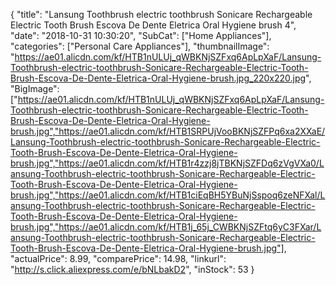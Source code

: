 {
	"title": "Lansung Toothbrush electric toothbrush Sonicare Rechargeable Electric Tooth Brush Escova De Dente Eletrica Oral Hygiene brush  4",
	"date": "2018-10-31 10:30:20",
	"SubCat": ["Home Appliances"],
	"categories": ["Personal Care Appliances"],
	"thumbnailImage": "https://ae01.alicdn.com/kf/HTB1nULUj_qWBKNjSZFxq6ApLpXaF/Lansung-Toothbrush-electric-toothbrush-Sonicare-Rechargeable-Electric-Tooth-Brush-Escova-De-Dente-Eletrica-Oral-Hygiene-brush.jpg_220x220.jpg",
	"BigImage": ["https://ae01.alicdn.com/kf/HTB1nULUj_qWBKNjSZFxq6ApLpXaF/Lansung-Toothbrush-electric-toothbrush-Sonicare-Rechargeable-Electric-Tooth-Brush-Escova-De-Dente-Eletrica-Oral-Hygiene-brush.jpg","https://ae01.alicdn.com/kf/HTB1SRPUjVooBKNjSZFPq6xa2XXaE/Lansung-Toothbrush-electric-toothbrush-Sonicare-Rechargeable-Electric-Tooth-Brush-Escova-De-Dente-Eletrica-Oral-Hygiene-brush.jpg","https://ae01.alicdn.com/kf/HTB1r4zzj8jTBKNjSZFDq6zVgVXa0/Lansung-Toothbrush-electric-toothbrush-Sonicare-Rechargeable-Electric-Tooth-Brush-Escova-De-Dente-Eletrica-Oral-Hygiene-brush.jpg","https://ae01.alicdn.com/kf/HTB1ciEqBH5YBuNjSspoq6zeNFXal/Lansung-Toothbrush-electric-toothbrush-Sonicare-Rechargeable-Electric-Tooth-Brush-Escova-De-Dente-Eletrica-Oral-Hygiene-brush.jpg","https://ae01.alicdn.com/kf/HTB1j_65j_CWBKNjSZFtq6yC3FXar/Lansung-Toothbrush-electric-toothbrush-Sonicare-Rechargeable-Electric-Tooth-Brush-Escova-De-Dente-Eletrica-Oral-Hygiene-brush.jpg"],
	"actualPrice": 8.99,
	"comparePrice": 14.98,
	"linkurl": "http://s.click.aliexpress.com/e/bNLbakD2",
	"inStock": 53
}
